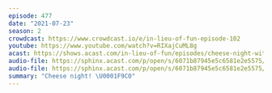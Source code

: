 ```yaml
---
episode: 477
date: "2021-07-23"
season: 2
crowdcast: https://www.crowdcast.io/e/in-lieu-of-fun-episode-102
youtube: https://www.youtube.com/watch?v=RIXajCuML8g
acast: https://shows.acast.com/in-lieu-of-fun/episodes/cheese-night-with-a-live-chicken-and-a-muppet
audio-file: https://sphinx.acast.com/p/open/s/6071b87945e5c6581e2e5575/e/60fc531c709b370013728658/media.mp3
audio-file: https://sphinx.acast.com/p/open/s/6071b87945e5c6581e2e5575/e/610e7f9069ea9c001401c239/media.mp3
summary: "Cheese night! \U0001F9C0"
---
```

